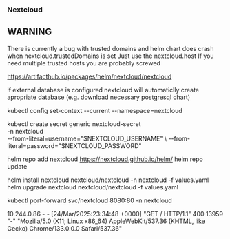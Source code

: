 ### Nextcloud

## WARNING
There is currently a bug with trusted domains and helm chart does crash
when nextcloud.trustedDomains is set
Just use the nextcloud.host
If you need multiple trusted hosts you are probably screwed

https://artifacthub.io/packages/helm/nextcloud/nextcloud

if external database is configured nextcloud will automaticlly
create apropriate database (e.g. download necessary postgresql chart)

kubectl config set-context --current --namespace=nextcloud

kubectl create secret generic nextcloud-secret \
  -n nextcloud \
  --from-literal=username="$NEXTCLOUD_USERNAME" \
  --from-literal=password="$NEXTCLOUD_PASSWORD"


helm repo add nextcloud https://nextcloud.github.io/helm/
helm repo update

helm install nextcloud nextcloud/nextcloud -n nextcloud -f values.yaml
helm upgrade nextcloud nextcloud/nextcloud -f values.yaml

kubectl port-forward svc/nextcloud 8080:80 -n nextcloud

10.244.0.86 - - [24/Mar/2025:23:34:48 +0000] "GET / HTTP/1.1" 400 13959 "-" "Mozilla/5.0 (X11; Linux x86_64) AppleWebKit/537.36 (KHTML, like Gecko) Chrome/133.0.0.0 Safari/537.36"
